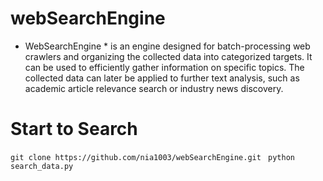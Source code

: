 # webSearchEngine
* WebSearchEngine * is an engine designed for batch-processing web crawlers and organizing the collected data into categorized targets. It can be used to efficiently gather information on specific topics. The collected data can later be applied to further text analysis, such as academic article relevance search or industry news discovery.
# Start to Search
```git clone https://github.com/nia1003/webSearchEngine.git ```
```python search_data.py```
